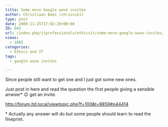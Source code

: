 ```yaml
---
title: Some more Google wave invites
author: Christiaan Baes (chrissie1)
type: post
date: 2009-11-25T17:02:29+00:00
ID: 642
url: /index.php/itprofessionals/ethicsit/some-more-google-wave-invites/
views:
  - 1685
categories:
  - Ethics and IT
tags:
  - google wave invites

---
```

Since people still want to get one and I just got some new ones.

Just post in here and read the question the first people giving a sensible anwser* 😉 get an invite. 

http://forum.ltd.local/viewtopic.php?f=100&t=8859#p44414

<span class="MT_smaller">* Actually any answer will do but some people should learn to read the fineprint.</span>